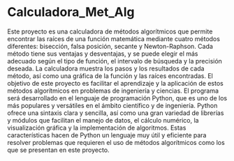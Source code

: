 # Calculadora_Met_Alg

Este proyecto es una calculadora de métodos algorítmicos que permite encontrar las raíces de una función matemática mediante cuatro métodos diferentes: bisección, falsa posición, secante y Newton-Raphson. Cada método tiene sus ventajas y desventajas, y se puede elegir el más adecuado según el tipo de función, el intervalo de búsqueda y la precisión deseada. La calculadora muestra los pasos y los resultados de cada método, así como una gráfica de la función y las raíces encontradas. El objetivo de este proyecto es facilitar el aprendizaje y la aplicación de estos métodos algorítmicos en problemas de ingeniería y ciencias. El programa será desarrollado en el lenguaje de programación Python, que es uno de los más populares y versátiles en el ámbito científico y de ingeniería. Python ofrece una sintaxis clara y sencilla, así como una gran variedad de librerías y módulos que facilitan el manejo de datos, el cálculo numérico, la visualización gráfica y la implementación de algoritmos. Estas características hacen de Python un lenguaje muy útil y eficiente para resolver problemas que requieren el uso de métodos algorítmicos como los que se presentan en este proyecto.

